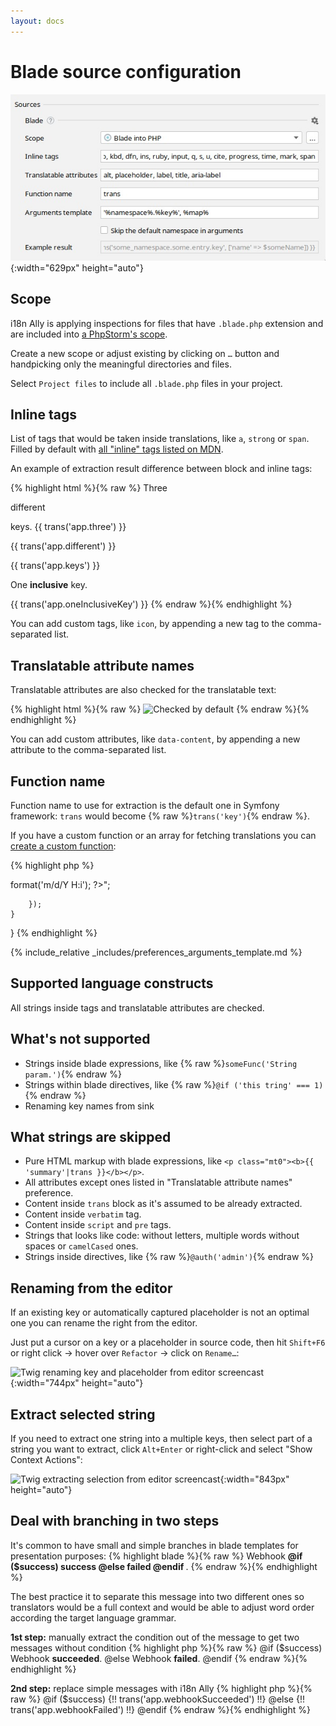 ```yaml
---
layout: docs
---
```


# Blade source configuration

![Blade Source Code Preferences screenshot](assets/blade-preferences.png){:width="629px" height="auto"}

## Scope

i18n Ally is applying inspections for files that have `.blade.php` extension and are included into
[a PhpStorm's scope](https://www.jetbrains.com/help/phpstorm/settings-scopes.html#d55e18f7).

Create a new scope or adjust existing by clicking on `…` button and handpicking only the meaningful directories and files.

Select `Project files` to include all `.blade.php` files in your project.

## Inline tags

List of tags that would be taken inside translations, like `a`, `strong` or `span`. Filled by default with
[all "inline" tags listed on MDN](https://developer.mozilla.org/en-US/docs/Web/HTML/Inline_elements#elements).

An example of extraction result difference between block and inline tags:

{% highlight html %}{% raw %}
Three
<p>different</p>
keys.
<!-- ⬇ will be extracted into -->
{{ trans('app.three') }}
<p>{{ trans('app.different') }}</p>
{{ trans('app.keys') }}

One <b>inclusive</b> key.
<!-- ⬇ will be extracted into -->
{{ trans('app.oneInclusiveKey') }}
{% endraw %}{% endhighlight %}

You can add custom tags, like `icon`, by appending a new tag to the comma-separated list.

## Translatable attribute names

Translatable attributes are also checked for the translatable text:

{% highlight html %}{% raw %}
<img src="…"
     alt="Checked by default"
     title="Checked by default"
     data-content="Requires configuration" />
{% endraw %}{% endhighlight %}

You can add custom attributes, like `data-content`, by appending a new attribute to the comma-separated list.

## Function name

Function name to use for extraction is the default one in Symfony framework: `trans` would become 
{% raw %}`trans('key')`{% endraw %}.

If you have a custom function or an array for fetching translations you can 
[create a custom function](https://laravel.com/docs/5.8/blade#extending-blade):

{% highlight php %}
<?php

namespace App\Providers;

use Illuminate\Support\Facades\Blade;
use Illuminate\Support\ServiceProvider;

class AppServiceProvider extends ServiceProvider
{
    /**
     * Register bindings in the container.
     *
     * @return void
     */
    public function register()
    {
        //
    }

    /**
     * Bootstrap any application services.
     *
     * @return void
     */
    public function boot()
    {
        Blade::directive('datetime', function ($expression) {
            return "<?php echo ($expression)->format('m/d/Y H:i'); ?>";
        });
    }
}
{% endhighlight %}

{% include_relative _includes/preferences_arguments_template.md %}

## Supported language constructs

All strings inside tags and translatable attributes are checked.

## What's not supported

* Strings inside blade expressions, like {% raw %}`someFunc('String param.')`{% endraw %}
* Strings within blade directives, like {% raw %}`@if ('this tring' === 1)`{% endraw %}
* Renaming key names from sink

## What strings are skipped

* Pure HTML markup with blade expressions, like `<p class="mt0"><b>{{ 'summary'|trans }}</b></p>`.
* All attributes except ones listed in "Translatable attribute names" preference.
* Content inside `trans` block as it's assumed to be already extracted.
* Content inside `verbatim` tag.
* Content inside `script` and `pre` tags.
* Strings that looks like code: without letters, multiple words without spaces or `camelCased` ones.
* Strings inside directives, like {% raw %}`@auth('admin')`{% endraw %}

## Renaming from the editor

If an existing key or automatically captured placeholder is not an optimal one you can rename the right from the editor.

Just put a cursor on a key or a placeholder in source code, then hit `Shift+F6`<br>or right click → hover over `Refactor` → click on `Rename…`:

![Twig renaming key and placeholder from editor screencast](assets/twig-renaming.gif){:width="744px" height="auto"}

## Extract selected string

If you need to extract one string into a multiple keys, then select part of a string you want to extract, click `Alt+Enter` or right-click and select "Show Context Actions":

![Twig extracting selection from editor screencast](assets/twig-extract-selection.gif){:width="843px" height="auto"}

## Deal with branching in two steps

It's common to have small and simple branches in blade templates for presentation purposes:
{% highlight blade %}{% raw %}
Webhook <strong> @if ($success) success @else failed @endif </strong>.
{% endraw %}{% endhighlight %}

The best practice it to separate this message into two different ones so translators would be a full context and would 
be able to adjust word order according the target language grammar.

**1st step:** manually extract the condition out of the message to get two messages without condition
{% highlight php %}{% raw %}
@if ($success)
Webhook <strong>succeeded</strong>.
@else
Webhook <strong>failed</strong>.
@endif
{% endraw %}{% endhighlight %}


**2nd step:** replace simple messages with i18n Ally
{% highlight php %}{% raw %}
@if ($success)
{!! trans('app.webhookSucceeded') !!}
@else
{!! trans('app.webhookFailed') !!}
@endif
{% endraw %}{% endhighlight %}
